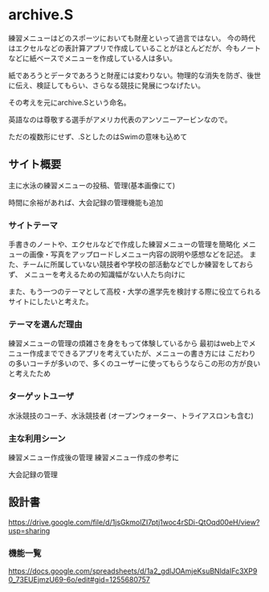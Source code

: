 # archive.S
練習メニューはどのスポーツにおいても財産といって過言ではない。
今の時代はエクセルなどの表計算アプリで作成していることがほとんどだが、今もノートなどに紙ベースでメニューを作成している人は多い。

紙であろうとデータであろうと財産には変わりない。物理的な消失を防ぎ、後世に伝え、検証してもらい、さらなる競技に発展につなげたい。

その考えを元にarchive.Sという命名。

英語なのは尊敬する選手がアメリカ代表のアンソニーアービンなので。

ただの複数形にせず、.SとしたのはSwimの意味も込めて

## サイト概要
主に水泳の練習メニューの投稿、管理(基本画像にて)

時間に余裕があれば、大会記録の管理機能も追加
### サイトテーマ
手書きのノートや、エクセルなどで作成した練習メニューの管理を簡略化
メニューの画像・写真をアップロードしメニュー内容の説明や感想などを記述。
また、チームに所属していない競技者や学校の部活動などでしか練習をしておらず、
メニューを考えるための知識幅がない人たち向けに

また、もう一つのテーマとして高校・大学の進学先を検討する際に役立てられるサイトにしたいと考えた。

### テーマを選んだ理由
練習メニューの管理の煩雑さを身をもって体験しているから
最初はweb上でメニュー作成までできるアプリを考えていたが、メニューの書き方には
こだわりの多いコーチが多いので、多くのユーザーに使ってもらうならこの形の方が良いと考えたため

### ターゲットユーザ
水泳競技のコーチ、水泳競技者
(オープンウォーター、トライアスロンも含む)


### 主な利用シーン
練習メニュー作成後の管理
練習メニュー作成の参考に

大会記録の管理

## 設計書
https://drive.google.com/file/d/1jsGkmolZI7ptj1woc4rSDi-QtOqd00eH/view?usp=sharing

### 機能一覧
https://docs.google.com/spreadsheets/d/1a2_gdlJOAmjeKsuBNldaIFc3XP90_73EUEjmzU69-6o/edit#gid=1255680757


